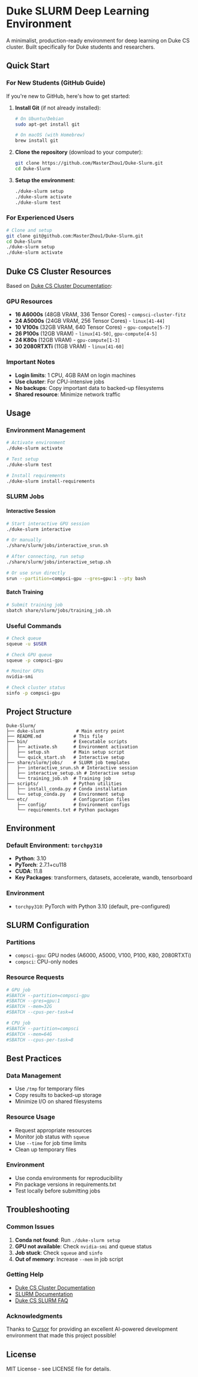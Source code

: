 # Duke SLURM Deep Learning Environment

A minimalist, production-ready environment for deep learning on Duke CS cluster. Built specifically for Duke students and researchers.

## Quick Start

### For New Students (GitHub Guide)

If you're new to GitHub, here's how to get started:

1. **Install Git** (if not already installed):
   ```bash
   # On Ubuntu/Debian
   sudo apt-get install git
   
   # On macOS (with Homebrew)
   brew install git
   ```

2. **Clone the repository** (download to your computer):
   ```bash
   git clone https://github.com/MasterZhou1/Duke-Slurm.git
   cd Duke-Slurm
   ```

3. **Setup the environment**:
   ```bash
   ./duke-slurm setup
   ./duke-slurm activate
   ./duke-slurm test
   ```

### For Experienced Users

```bash
# Clone and setup
git clone git@github.com:MasterZhou1/Duke-Slurm.git
cd Duke-Slurm
./duke-slurm setup
./duke-slurm activate
```

## Duke CS Cluster Resources

Based on [Duke CS Cluster Documentation](https://cs.duke.edu/csl/facilities/cluster):

### GPU Resources
- **16 A6000s** (48GB VRAM, 336 Tensor Cores) - `compsci-cluster-fitz`
- **24 A5000s** (24GB VRAM, 256 Tensor Cores) - `linux[41-44]`
- **10 V100s** (32GB VRAM, 640 Tensor Cores) - `gpu-compute[5-7]`
- **26 P100s** (12GB VRAM) - `linux[41-50]`, `gpu-compute[4-5]`
- **24 K80s** (12GB VRAM) - `gpu-compute[1-3]`
- **30 2080RTXTi** (11GB VRAM) - `linux[41-60]`

### Important Notes
- **Login limits**: 1 CPU, 4GB RAM on login machines
- **Use cluster**: For CPU-intensive jobs
- **No backups**: Copy important data to backed-up filesystems
- **Shared resource**: Minimize network traffic



## Usage

### Environment Management
```bash
# Activate environment
./duke-slurm activate

# Test setup
./duke-slurm test

# Install requirements
./duke-slurm install-requirements
```

### SLURM Jobs

#### Interactive Session
```bash
# Start interactive GPU session
./duke-slurm interactive

# Or manually
./share/slurm/jobs/interactive_srun.sh

# After connecting, run setup
./share/slurm/jobs/interactive_setup.sh

# Or use srun directly
srun --partition=compsci-gpu --gres=gpu:1 --pty bash
```

#### Batch Training
```bash
# Submit training job
sbatch share/slurm/jobs/training_job.sh
```

### Useful Commands
```bash
# Check queue
squeue -u $USER

# Check GPU queue
squeue -p compsci-gpu

# Monitor GPUs
nvidia-smi

# Check cluster status
sinfo -p compsci-gpu
```

## Project Structure

```
Duke-Slurm/
├── duke-slurm            # Main entry point
├── README.md            # This file
├── bin/                 # Executable scripts
│   ├── activate.sh      # Environment activation
│   ├── setup.sh         # Main setup script
│   └── quick_start.sh   # Interactive setup
├── share/slurm/jobs/    # SLURM job templates
│   ├── interactive_srun.sh # Interactive session
│   ├── interactive_setup.sh # Interactive setup
│   └── training_job.sh  # Training job
├── scripts/             # Python utilities
│   ├── install_conda.py # Conda installation
│   └── setup_conda.py   # Environment setup
└── etc/                 # Configuration files
    ├── config/          # Environment configs
    └── requirements.txt # Python packages
```

## Environment

### Default Environment: `torchpy310`
- **Python**: 3.10
- **PyTorch**: 2.7.1+cu118
- **CUDA**: 11.8
- **Key Packages**: transformers, datasets, accelerate, wandb, tensorboard

### Environment
- `torchpy310`: PyTorch with Python 3.10 (default, pre-configured)

## SLURM Configuration

### Partitions
- `compsci-gpu`: GPU nodes (A6000, A5000, V100, P100, K80, 2080RTXTi)
- `compsci`: CPU-only nodes

### Resource Requests
```bash
# GPU job
#SBATCH --partition=compsci-gpu
#SBATCH --gres=gpu:1
#SBATCH --mem=32G
#SBATCH --cpus-per-task=4

# CPU job
#SBATCH --partition=compsci
#SBATCH --mem=64G
#SBATCH --cpus-per-task=8
```

## Best Practices

### Data Management
- Use `/tmp` for temporary files
- Copy results to backed-up storage
- Minimize I/O on shared filesystems

### Resource Usage
- Request appropriate resources
- Monitor job status with `squeue`
- Use `--time` for job time limits
- Clean up temporary files

### Environment
- Use conda environments for reproducibility
- Pin package versions in requirements.txt
- Test locally before submitting jobs

## Troubleshooting

### Common Issues
1. **Conda not found**: Run `./duke-slurm setup`
2. **GPU not available**: Check `nvidia-smi` and queue status
3. **Job stuck**: Check `squeue` and `sinfo`
4. **Out of memory**: Increase `--mem` in job script

### Getting Help
- [Duke CS Cluster Documentation](https://cs.duke.edu/csl/facilities/cluster)
- [SLURM Documentation](https://slurm.schedmd.com/)
- [Duke CS SLURM FAQ](https://cs.duke.edu/csl/faqs/slurm)

### Acknowledgments
Thanks to [Cursor](https://cursor.sh/) for providing an excellent AI-powered development environment that made this project possible!

## License

MIT License - see LICENSE file for details. 